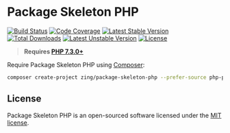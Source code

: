 # Package Skeleton PHP

[![Build Status](https://github.com/zingimmick/package-skeleton-php/workflows/tests/badge.svg?branch=2.x)](https://github.com/zingimmick/package-skeleton-php/actions)
[![Code Coverage](https://codecov.io/gh/zingimmick/package-skeleton-php/branch/2.x/graph/badge.svg)](https://codecov.io/gh/zingimmick/package-skeleton-php)
[![Latest Stable Version](https://poser.pugx.org/zing/package-skeleton-php/v/stable.svg)](https://packagist.org/packages/zing/package-skeleton-php)
[![Total Downloads](https://poser.pugx.org/zing/package-skeleton-php/downloads)](https://packagist.org/packages/zing/package-skeleton-php)
[![Latest Unstable Version](https://poser.pugx.org/zing/package-skeleton-php/v/unstable.svg)](https://packagist.org/packages/zing/package-skeleton-php)
[![License](https://poser.pugx.org/zing/package-skeleton-php/license)](https://packagist.org/packages/zing/package-skeleton-php)

> **Requires [PHP 7.3.0+](https://php.net/releases/)**

Require Package Skeleton PHP using [Composer](https://getcomposer.org):

```bash
composer create-project zing/package-skeleton-php --prefer-source php-package
```

## License

Package Skeleton PHP is an open-sourced software licensed under the [MIT license](LICENSE).
